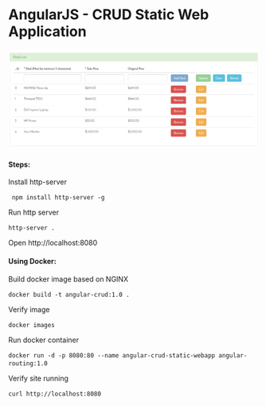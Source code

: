 AngularJS - CRUD Static Web Application
==========

![Alt text](/images/crud.PNG?raw=true "CRUD Operation")


#### Steps:

Install http-server

```
 npm install http-server -g
```

Run http server

```
http-server .
```

Open http://localhost:8080


#### Using Docker:
Build docker image based on NGINX
```
docker build -t angular-crud:1.0 .
```
Verify image
```
docker images
```
Run docker container
```
docker run -d -p 8080:80 --name angular-crud-static-webapp angular-routing:1.0
```
Verify site running
```
curl http://localhost:8080
```

